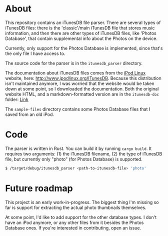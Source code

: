 # About

This repository contains an iTunesDB file parser. There are several types of iTunesDB files: there is the 'classic'/main iTunesDB file that stores music information, and then there are other types of iTunesDB files, like 'Photos Database', that contain supplemental info about the Photos on the device.

Currently, only support for the Photos Database is implemented, since that's the only file I have access to.

The source code for the parser is in the `itunesdb_parser` directory.

The documentation about iTunesDB files comes from the [iPod Linux](https://en.wikipedia.org/wiki/IPodLinux) website, here: http://www.ipodlinux.org/ITunesDB. Because this distribution isn't maintained anymore, I was worried that the website would be taken down at some point, so I downloaded the documentation. Both the original website HTML, and a markdown-formatted version are in the `itunesdb-doc` folder: [Link](./itunesdb-doc/README.md)

The `sample-files` directory contains some Photos Database files that I saved from an old iPod.

# Code

The parser is written in Rust. You can build it by running `cargo build`. It requires two arguments: (1) the iTunesDB filename, (2) the type of iTunesDB file, but currently only "photo" (for Photos Database) is supported.

```bash
$ /target/debug/itunesdb_parser <path-to-itunesdb-file> 'photo'
```

# Future roadmap

This project is an early work-in-progress. The biggest thing I'm missing so far is support for extracting the actual photo thumbnails themselves.

At some point, I'd like to add support for the other database types. I don't have an iPod anymore, or any other files from it besides the Photos Database ones. If you're interested in contributing, open an issue.
